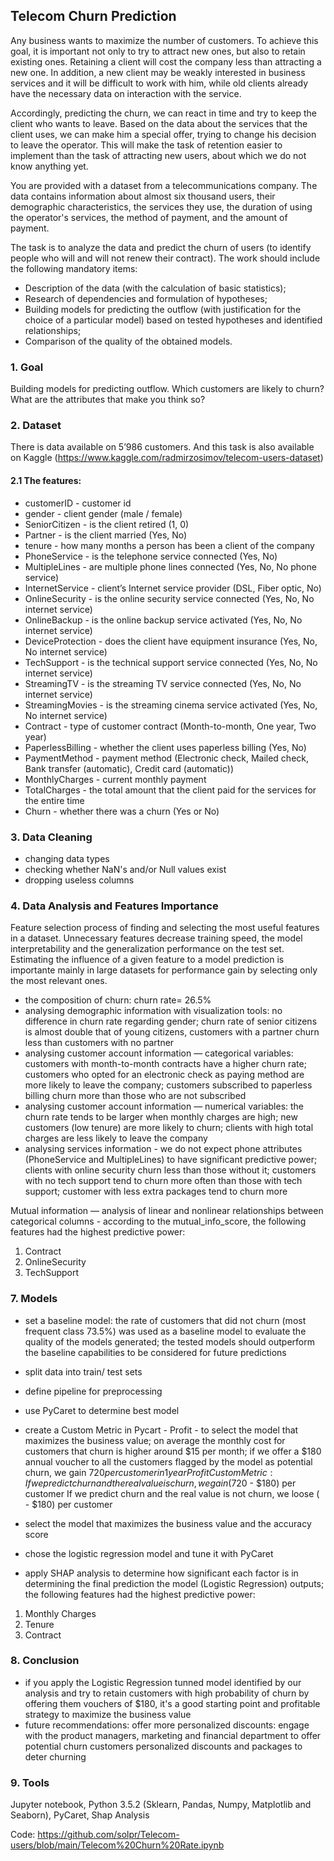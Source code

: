 ## Telecom Churn Prediction

Any business wants to maximize the number of customers. To achieve this goal, it is important not only to try to attract new ones, but also to retain existing ones. Retaining a client will cost the company less than attracting a new one. In addition, a new client may be weakly interested in business services and it will be difficult to work with him, while old clients already have the necessary data on interaction with the service.

Accordingly, predicting the churn, we can react in time and try to keep the client who wants to leave. Based on the data about the services that the client uses, we can make him a special offer, trying to change his decision to leave the operator. This will make the task of retention easier to implement than the task of attracting new users, about which we do not know anything yet.

You are provided with a dataset from a telecommunications company. The data contains information about almost six thousand users, their demographic characteristics, the services they use, the duration of using the operator's services, the method of payment, and the amount of payment.

The task is to analyze the data and predict the churn of users (to identify people who will and will not renew their contract). The work should include the following mandatory items:

- Description of the data (with the calculation of basic statistics);
- Research of dependencies and formulation of hypotheses;
- Building models for predicting the outflow (with justification for the choice of a particular model) based on tested hypotheses and identified relationships;
- Comparison of the quality of the obtained models.

### 1. Goal

Building models for predicting outflow.
Which customers are likely to churn? What are the attributes that make you think so?

### 2. Dataset

There is data available on 5’986 customers. And this task is also available on Kaggle (https://www.kaggle.com/radmirzosimov/telecom-users-dataset)

#### 2.1 The features:
- customerID - customer id
- gender - client gender (male / female)
- SeniorCitizen - is the client retired (1, 0)
- Partner - is the client married (Yes, No)
- tenure - how many months a person has been a client of the company
- PhoneService - is the telephone service connected (Yes, No)
- MultipleLines - are multiple phone lines connected (Yes, No, No phone service)
- InternetService - client’s Internet service provider (DSL, Fiber optic, No)
- OnlineSecurity - is the online security service connected (Yes, No, No internet service)
- OnlineBackup - is the online backup service activated (Yes, No, No internet service)
- DeviceProtection - does the client have equipment insurance (Yes, No, No internet service)
- TechSupport - is the technical support service connected (Yes, No, No internet service)
- StreamingTV - is the streaming TV service connected (Yes, No, No internet service)
- StreamingMovies - is the streaming cinema service activated (Yes, No, No internet service)
- Contract - type of customer contract (Month-to-month, One year, Two year)
- PaperlessBilling - whether the client uses paperless billing (Yes, No)
- PaymentMethod - payment method (Electronic check, Mailed check, Bank transfer (automatic), Credit card (automatic))
- MonthlyCharges - current monthly payment
- TotalCharges - the total amount that the client paid for the services for the entire time
- Churn - whether there was a churn (Yes or No)


### 3. Data Cleaning 

- changing data types
- checking whether NaN's and/or Null values exist 
- dropping useless columns


### 4. Data Analysis and Features Importance

Feature selection process of finding and selecting the most useful features in a dataset. Unnecessary features decrease training speed, the model interpretability and the generalization performance on the test set. Estimating the influence of a given feature to a model prediction is importante mainly in large datasets for performance gain by selecting only the most relevant ones.

- the composition of churn: churn rate= 26.5%
- analysing demographic information with visualization tools: no difference in churn rate regarding gender; churn rate of senior citizens is almost double that of young citizens, customers with a partner churn less than customers with no partner
- analysing customer account information — categorical variables: customers with month-to-month contracts have a higher churn rate; customers who opted for an electronic check as paying method are more likely to leave the company; customers subscribed to paperless billing churn more than those who are not subscribed
- analysing customer account information — numerical variables: the churn rate tends to be larger when monthly charges are high; new customers (low tenure) are more likely to churn; clients with high total charges are less likely to leave the company
- analysing services information - we do not expect phone attributes (PhoneService and MultipleLines) to have significant predictive power; clients with online security churn less than those without it; customers with no tech support tend to churn more often than those with tech support; customer with less extra packages tend to churn more

Mutual information — analysis of linear and nonlinear relationships between categorical columns - according to the mutual_info_score, the following features had the highest predictive power:

1. Contract               
2. OnlineSecurity         
3. TechSupport            


### 7. Models

- set a baseline model: the rate of customers that did not churn (most frequent class 73.5%) was used as a baseline model to evaluate the quality of the models generated; the tested models should outperform the baseline capabilities to be considered for future predictions
- split data into train/ test sets
- define pipeline for preprocessing
- use PyCaret to determine best model
- create a Custom Metric in Pycart - Profit - to select the model that maximizes the business value; on average the monthly cost for customers that churn is higher around $15 per month; if we offer a $180 annual voucher to all the customers flagged by the model as potential churn, we gain $720 per customer in 1 year
  Profit Custom Metric:
  If we predict churn and the real value is churn, we gain ($720 - $180) per customer
  If we predict churn and the real value is not churn, we loose ( - $180) per customer

- select the model that maximizes the business value and the accuracy score
- chose the logistic regression model and tune it with PyCaret
- apply SHAP analysis to determine how significant each factor is in determining the final prediction the model (Logistic Regression) outputs; the following features had the highest predictive power:

1. Monthly Charges
2. Tenure
3. Contract

  
### 8. Conclusion 
- if you apply the Logistic Regression tunned model identified by our analysis and try to retain customers with high probability of churn by offering them vouchers of $180, it's a good starting point and profitable strategy to maximize the business value
- future recommendations: offer more personalized discounts: engage with the product managers, marketing and financial department to offer potential churn customers personalized discounts and packages to deter churning


### 9. Tools
Jupyter notebook, Python 3.5.2 (Sklearn, Pandas, Numpy, Matplotlib and Seaborn), PyCaret, Shap Analysis

Code: https://github.com/solpr/Telecom-users/blob/main/Telecom%20Churn%20Rate.ipynb

